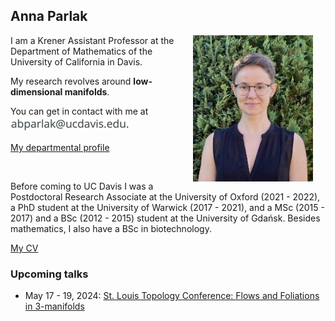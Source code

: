 ## Anna Parlak

<img align="right" style="width: 20vw; margin: 0px 20px" src="files/IMG_1078.jpeg">

I am a Krener Assistant Professor at the Department of Mathematics of the University of California in Davis. 

My research revolves around __low-dimensional manifolds__.

You can get in contact with me at ![email](files/20B57BDE-B485-4812-A296-BD844F43BA4B_4_5005_c.jpeg)

[My departmental profile](https://www.math.ucdavis.edu/people/general-profile?fac_id=aparlak)

&nbsp;


Before coming to UC Davis I was a Postdoctoral Research Associate at the University of Oxford (2021 - 2022), a PhD student at the University of Warwick (2017 - 2021), and a MSc (2015 - 2017) and a BSc (2012 - 2015) student at the University of Gdańsk. Besides mathematics, I also have a BSc in biotechnology.

[My CV](files/Parlak_CV_April2023_AmE.pdf)


<!---### Upcoming talks

* January 23rd, 2024: [Algebra and Number Theory Seminar @ Oregon State University](https://math.oregonstate.edu/mathematics-news-events/all-events/tba-2024-01-23) -->

### Upcoming talks

* May 17 - 19, 2024: [St. Louis Topology Conference: Flows and Foliations in 3-manifolds](https://sites.google.com/view/stltc/home)

